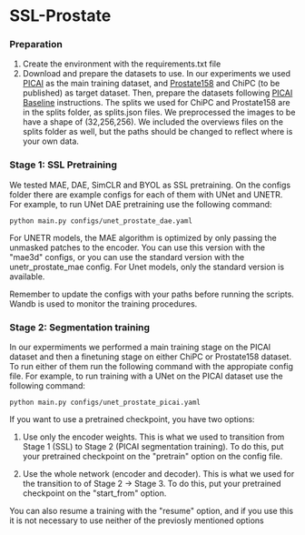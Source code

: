 # SSL-Prostate

### Preparation

1. Create the environment with the requirements.txt file
2. Download and prepare the datasets to use. In our experiments we used [PICAI](https://pi-cai.grand-challenge.org) as the main training dataset, and [Prostate158](https://zenodo.org/records/6481141) and ChiPC (to be published) as target dataset. Then, prepare the datasets following [PICAI Baseline](https://github.com/DIAGNijmegen/picai_baseline) instructions. The splits we used for ChiPC and Prostate158 are in the splits folder, as splits.json files. We preprocessed the images to be have a shape of (32,256,256). We included the overviews files on the splits folder as well, but the paths should be changed to reflect where is your own data.

### Stage 1: SSL Pretraining
We tested MAE, DAE, SimCLR and BYOL as SSL pretraining. On the configs folder there are example configs for each of them with UNet and UNETR. For example, to run UNet DAE pretraining use the following command:
```
python main.py configs/unet_prostate_dae.yaml
```
For UNETR models, the MAE algorithm is optimized by only passing the unmasked patches to the encoder. You can use this version with the "mae3d" configs, or you can use the standard version with the unetr_prostate_mae config. For Unet models, only the standard version is available.

Remember to update the configs with your paths before running the scripts.
Wandb is used to monitor the training procedures.

### Stage 2: Segmentation training
In our expermiments we performed a main training stage on the PICAI dataset and then a finetuning stage on either ChiPC or Prostate158 dataset. To run either of them run the following command with the appropiate config file. For example, to run training with a UNet on the PICAI dataset use the following command:
```
python main.py configs/unet_prostate_picai.yaml
```
If you want to use a pretrained checkpoint, you have two options:

1. Use only the encoder weights. This is what we used to transition from Stage 1 (SSL) to Stage 2 (PICAI segmentation training). To do this, put your pretrained checkpoint on the "pretrain" option on the config file.

2. Use the whole network (encoder and decoder). This is what we used for the transition to of Stage 2 -> Stage 3. To do this, put your pretrained checkpoint on the "start_from" option.

You can also resume a training with the "resume" option, and if you use this it is not necessary to use neither of the previosly mentioned options
